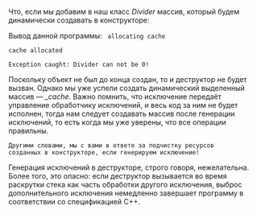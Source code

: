 Что, если мы добавим в наш класс *Divider* массив, который будем динамически создавать в конструкторе:

Вывод данной программы:
<code>
allocating cache                                                              
cache allocated                                                                  
Exception caught: Divider can not be 0!</code>

Поскольку объект не был до конца создан, то и деструктор не будет вызван. Однако мы уже 
успели создать динамический выделенный массив — *_cache*. Важно помнить, что исключение 
передаёт управление обработчику исключений, и весь код за ним не будет исполнен, тогда 
нам следует создавать массив после генерации исключений, то есть когда мы уже уверены, 
что все операции правильны.

<code>Другими словами, мы с вами в ответе за подчистку ресурсов созданных в конструкторе, если генерируем исключение!</code>

Генерация исключений в деструкторе, строго говоря, нежелательна. Более того, это опасно: если деструктор вызывается во время раскрутки стека как часть обработки другого исключения, выброс дополнительного исключения немедленно завершает программу в соответствии со спецификацией C++.